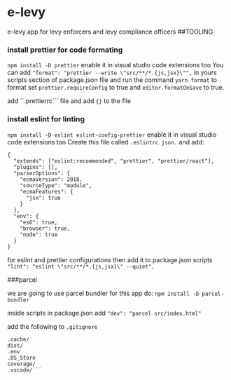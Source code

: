 # e-levy
e-levy app for levy enforcers and levy compliance officers
##TOOLING
### install prettier for code formating
```npm install -D prettier```
enable it in visual studio code extensions too
You can add ```"format": "prettier --write \"src/**/*.{js,jsx}\"",``` in yours scripts section of package.json file and run the command ```yarn format``` to format
 set ```prettier.requireConfig``` to true and ```editor.formatOnSave``` to true.
 
 add ``.prettierrc``` file and add `{}` to the file
### install eslint for linting
```npm install -D eslint eslint-config-prettier```
enable it in visual studio code extensions too
Create this file called ```.eslintrc.json.``` and add:
```
{
  "extends": ["eslint:recommended", "prettier", "prettier/react"],
  "plugins": [],
  "parserOptions": {
    "ecmaVersion": 2018,
    "sourceType": "module",
    "ecmaFeatures": {
      "jsx": true
    }
  },
  "env": {
    "es6": true,
    "browser": true,
    "node": true
  }
}
```
for eslint and prettier configurations
then add it to package.json scripts ```"lint": "eslint \"src/**/*.{js,jsx}\" --quiet",```

###parcel

we are going to use parcel bundler for this app
 do: ```npm install -D parcel-bundler```
 
 inside scripts in package.json add ```"dev": "parcel src/index.html"```

add the following to ```.gitignore```

```node_modules
.cache/
dist/
.env
.DS_Store
coverage/
.vscode/```

